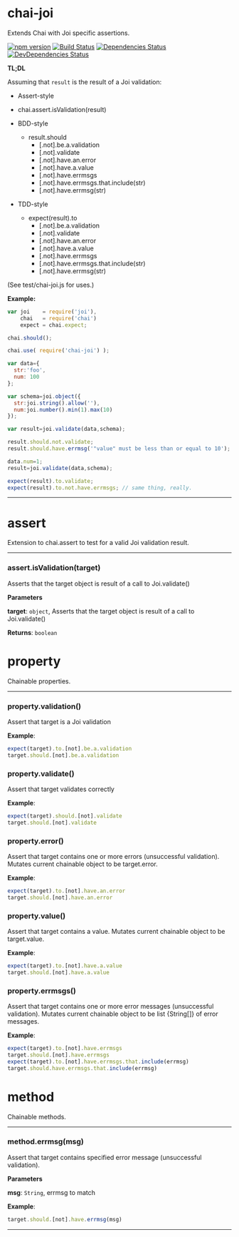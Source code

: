 # chai-joi

Extends Chai with Joi specific assertions.

[![npm version](https://badge.fury.io/js/chai-joi.svg)](http://badge.fury.io/js/chai-joi)
[![Build Status](https://travis-ci.org/raisch/chai-joi.svg?branch=master)](https://travis-ci.org/raisch/chai-joi)
[![Dependencies Status](https://david-dm.org/raisch/chai-joi.svg)](https://david-dm.org/raisch/chai-joi)
[![DevDependencies Status](https://david-dm.org/raisch/chai-joi/dev-status.svg)](https://david-dm.org/raisch/chai-joi#info=devDependencies)

**TL;DL**

Assuming that `result` is the result of a Joi validation:

- Assert-style
 - chai.assert.isValidation(result)
 
- BDD-style
  - result.should
    - [.not].be.a.validation
    - [.not].validate
    - [.not].have.an.error
    - [.not].have.a.value
    - [.not].have.errmsgs
    - [.not].have.errmsgs.that.include(str)
    - [.not].have.errmsg(str)
   
- TDD-style
  - expect(result).to
    - [.not].be.a.validation
    - [.not].validate
    - [.not].have.an.error
    - [.not].have.a.value
    - [.not].have.errmsgs
    - [.not].have.errmsgs.that.include(str)
    - [.not].have.errmsg(str)

(See test/chai-joi.js for uses.)

**Example:**
```js
var joi    = require('joi'),
    chai   = require('chai')
    expect = chai.expect;

chai.should();

chai.use( require('chai-joi') );

var data={
  str:'foo',
  num: 100
};

var schema=joi.object({
  str:joi.string().allow(''),
  num:joi.number().min(1).max(10)
});

var result=joi.validate(data,schema);

result.should.not.validate;
result.should.have.errmsg('"value" must be less than or equal to 10');

data.num=1;
result=joi.validate(data,schema);

expect(result).to.validate;
expect(result).to.not.have.errmsgs; // same thing, really.
```

* * *


# assert

Extension to chai.assert to test for a valid Joi validation result.



* * *

### assert.isValidation(target) 

Asserts that the target object is result of a call to Joi.validate()

**Parameters**

**target**: `object`, Asserts that the target object is result of a call to Joi.validate()

**Returns**: `boolean`



# property

Chainable properties.



* * *

### property.validation() 

Assert that target is a Joi validation


**Example**:
```js
expect(target).to.[not].be.a.validation
target.should.[not].be.a.validation
```


### property.validate() 

Assert that target validates correctly


**Example**:
```js
expect(target).should.[not].validate
target.should.[not].validate
```


### property.error() 

Assert that target contains one or more errors (unsuccessful validation).
Mutates current chainable object to be target.error.


**Example**:
```js
expect(target).to.[not].have.an.error
target.should.[not].have.an.error
```


### property.value() 

Assert that target contains a value.
Mutates current chainable object to be target.value.


**Example**:
```js
expect(target).to.[not].have.a.value
target.should.[not].have.a.value
```


### property.errmsgs() 

Assert that target contains one or more error messages (unsuccessful validation).
Mutates current chainable object to be list {String[]} of error messages.


**Example**:
```js
expect(target).to.[not].have.errmsgs
target.should.[not].have.errmsgs
expect(target).to.[not].have.errmsgs.that.include(errmsg)
target.should.have.errmsgs.that.include(errmsg)
```



# method

Chainable methods.



* * *

### method.errmsg(msg) 

Assert that target contains specified error message (unsuccessful validation).

**Parameters**

**msg**: `String`, errmsg to match


**Example**:
```js
target.should.[not].have.errmsg(msg)
```



* * *










